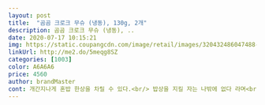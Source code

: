 ```yaml
---
layout: post 
title:  "곰곰 크로크 무슈 (냉동), 130g, 2개" 
description: 곰곰 크로크 무슈 (냉동), ..
date: 2020-07-17 10:15:21 
img: https://static.coupangcdn.com/image/retail/images/320432486047488-ce351744-8b2f-448d-a55d-42e0b7ba91b5.jpg 
linkUrl: http://me2.do/5meqg8SZ 
categories: [1003] 
color: A6A6A6 
price: 4560 
author: brandMaster 
cont: 개간지나게 혼밥 한상을 차릴 수 있다.<br/> 밥상을 지킬 자는 나밖에 없다 라며<br/>겉바속촉 ,가격은 스벅은 하나당 4600원이구여<br/>겉바속촉이 잘되지않아요<br/>계란후라이 하나 얹어 샐러드와 먹음<br/>계절이 와버렸어요<br/>고소하고 맛도리져<br/>곰곰 열일 하네여<br/>곰곰 크로크 무슈 수준 ㄹㅇ실화냐?<br/>구성은 두번 먹을수 있게 개별 포장이 되어와요<br/>그동안 왜!!<br/>그런 버터향 진한 맛있는 냄새가 집안에 가득차여<br/>그리고 보통은 냉동 보관인걸 전자레인지로 순식간에 조리해서 먹을 수 있으니까<br/>그리고 인터닛에 쳐봣는디 이거 ㄹㅇㄹㅇ 진짜팩트냐??<br/>근데, 집에있는 재료로 해도<br/>까페 찾아가지 않아도  스벅 못지않은<br/> 
---
```

 